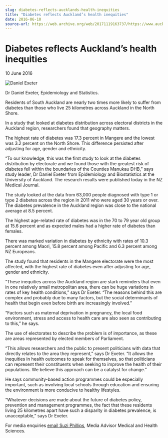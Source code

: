 ```yaml
---
slug: diabetes-reflects-aucklands-health-inequities
title: "Diabetes reflects Auckland’s health inequities"
date: 2016-06-10
source-url: https://web.archive.org/web/20171119163737/https://www.auckland.ac.nz/en/about/news-events-and-notices/news/news-2016/06/diabetes-reflects-aucklands-health-inequities.html
---
```

Diabetes reflects Auckland’s health inequities
==============================================

10 June 2016

![Daniel Exeter](https://www.auckland.ac.nz/en/about/news-events-and-notices/news/news-2016/06/diabetes-reflects-aucklands-health-inequities/_jcr_content/par/textimage/image.img.jpg/1465421786952.jpg "Daniel Exeter")

Dr Daniel Exeter, Epidemiology and Statistics.

Residents of South Auckland are nearly two times more likely to suffer from diabetes than those who live 25 kilometres across Auckland in the North Shore.

In a study that looked at diabetes distribution across electoral districts in the Auckland region, researchers found that geography matters.

The highest rate of diabetes was 17.3 percent in Mangere and the lowest was 3.2 percent on the North Shore. This difference persisted after adjusting for age, gender and ethnicity.

“To our knowledge, this was the first study to look at the diabetes distribution by electorate and we found those with the greatest risk of diabetes fell within the boundaries of the Counties Manukau DHB,” says study leader, Dr Daniel Exeter from Epidemiology and Biostatistics at the University of Auckland. The research results were published today in the NZ Medical Journal.

The study looked at the data from 63,000 people diagnosed with type 1 or type 2 diabetes across the region in 2011 who were aged 30 years or over. The diabetes prevalence in the Auckland region was close to the national average at 8.5 percent.

The highest age-related rate of diabetes was in the 70 to 79 year old group at 15.6 percent and as expected males had a higher rate of diabetes than females.

There was marked variation in diabetes by ethnicity with rates of 10.3 percent among Maori, 15.8 percent among Pacific and 6.3 percent among NZ Europeans.

The study found that residents in the Mangere electorate were the most affected, with the highest rate of diabetes even after adjusting for age, gender and ethnicity.

“These inequities across the Auckland region are stark reminders that even in one relatively small metropolitan area, there can be huge variations in rates of key health conditions,” says Dr Exeter. “The reasons behind this are complex and probably due to many factors, but the social determinants of health that begin even before birth are increasingly involved.”

“Factors such as maternal deprivation in pregnancy, the local food environment, stress and access to health care are also seen as contributing to this,” he says.

The use of electorates to describe the problem is of importance, as these are areas represented by elected members of Parliament.

“This allows researchers and the public to present politicians with data that directly relates to the area they represent,” says Dr Exeter. “It allows the inequities in health outcomes to speak for themselves, so that politicians can represent their constituents when seeking to improve the health of their populations. We believe this approach can be a catalyst for change.”

He says community-based action programmes could be especially important, such as involving local schools through education and ensuring the environment is more conducive to healthy lifestyles.

“Whatever decisions are made about the future of diabetes policy, prevention and management programmes, the fact that these residents living 25 kilometres apart have such a disparity in diabetes prevalence, is unacceptable,” says Dr Exeter.  

For media enquiries [email Suzi Phillips](mailto:s.phillips@auckland.ac.nz), Media Advisor Medical and Health Sciences.